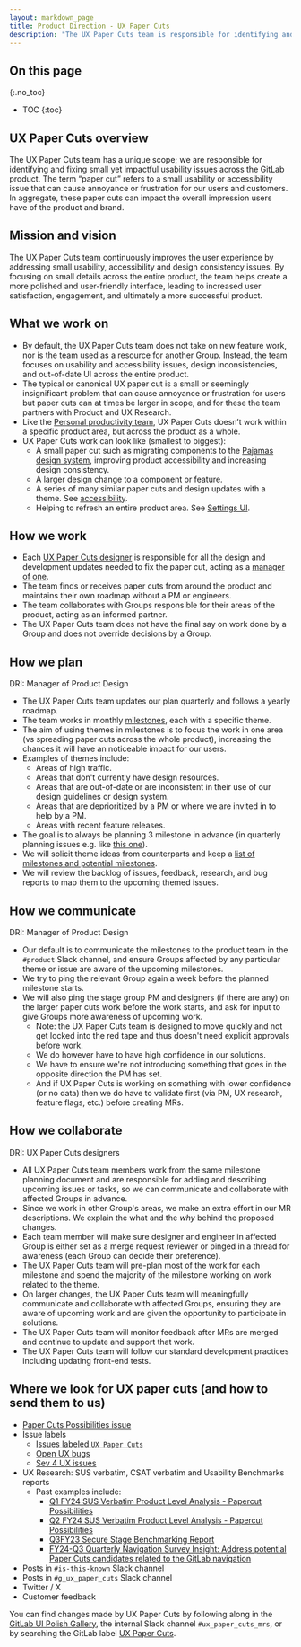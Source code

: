 ```yaml
---
layout: markdown_page
title: Product Direction - UX Paper Cuts
description: "The UX Paper Cuts team is responsible for identifying and fixing small but impactful usability issues in the GitLab product."
---
```


## On this page
{:.no_toc}

- TOC
{:toc}

## UX Paper Cuts overview

The UX Paper Cuts team has a unique scope; we are responsible for identifying and fixing small yet impactful usability issues across the GitLab product. The term “paper cut” refers to a small usability or accessibility issue that can cause annoyance or frustration for our users and customers. In aggregate, these paper cuts can impact the overall impression users have of the product and brand.

## Mission and vision

The UX Paper Cuts team continuously improves the user experience by addressing small usability, accessibility and design consistency issues. By focusing on small details across the entire product, the team helps create a more polished and user-friendly interface, leading to increased user satisfaction, engagement, and ultimately a more successful product.

## What we work on

- By default, the UX Paper Cuts team does not take on new feature work, nor is the team used as a resource for another Group. Instead, the team focuses on usability and accessibility issues, design inconsistencies, and out-of-date UI across the entire product.
- The typical or canonical UX paper cut is a small or seemingly insignificant problem that can cause annoyance or frustration for users but paper cuts can at times be larger in scope, and for these the team partners with Product and UX Research.
- Like the [Personal productivity team](https://handbook.gitlab.com/handbook/engineering/development/dev/manage/personal_productivity/), UX Paper Cuts doesn’t work within a specific product area, but across the product as a whole.
- UX Paper Cuts work can look like (smallest to biggest):
  - A small paper cut such as migrating components to the [Pajamas design system](https://design.gitlab.com/), improving product accessibility and increasing design consistency.
  - A larger design change to a component or feature.
  - A series of many similar paper cuts and design updates with a theme. See [accessibility](https://gitlab.com/gitlab-org/gitlab/-/issues/424396).
  - Helping to refresh an entire product area. See [Settings UI](https://gitlab.com/gitlab-org/gitlab/-/issues/398215).

## How we work

- Each [UX Paper Cuts designer](https://handbook.gitlab.com/job-families/product/product-designer/#ux-paper-cuts-specialty) is responsible for all the design and development updates needed to fix the paper cut, acting as a [manager of one](https://handbook.gitlab.com/handbook/leadership/#managers-of-one).
- The team finds or receives paper cuts from around the product and maintains their own roadmap without a PM or engineers.
- The team collaborates with Groups responsible for their areas of the product, acting as an informed partner.
- The UX Paper Cuts team does not have the final say on work done by a Group and does not override decisions by a Group.

## How we plan

DRI: Manager of Product Design

- The UX Paper Cuts team updates our plan quarterly and follows a yearly roadmap.
- The team works in monthly [milestones](https://about.gitlab.com/releases/), each with a specific theme.
- The aim of using themes in milestones is to focus the work in one area (vs spreading paper cuts across the whole product), increasing the chances it will have an noticeable impact for our users.
- Examples of themes include:
   - Areas of high traffic.
   - Areas that don't currently have design resources.
   - Areas that are out-of-date or are inconsistent in their use of our design guidelines or design system.
   - Areas that are deprioritized by a PM or where we are invited in to help by a PM.
   - Areas with recent feature releases.
- The goal is to always be planning 3 milestone in advance (in quarterly planning issues e.g. like [this one](https://gitlab.com/gitlab-org/foundations/ux-paper-cuts/team-tasks/-/issues/31 "FY26 Q2 Paper Cuts Quarterly Planning (covers milestones 18.1, 18.2, 18.3)")).
- We will solicit theme ideas from counterparts and keep a [list of milestones and potential milestones](https://gitlab.com/groups/gitlab-org/-/epics/16631 "✂ UX Paper Cuts").
- We will review the backlog of issues, feedback, research, and bug reports to map them to the upcoming themed issues.

## How we communicate

DRI: Manager of Product Design

- Our default is to communicate the milestones to the product team in the `#product` Slack channel, and ensure Groups affected by any particular theme or issue are aware of the upcoming milestones.
- We try to ping the relevant Group again a week before the planned milestone starts.
- We will also ping the stage group PM and designers (if there are any) on the larger paper cuts work before the work starts, and ask for input to give Groups more awareness of upcoming work.
  - Note: the UX Paper Cuts team is designed to move quickly and not get locked into the red tape and thus doesn't need explicit approvals before work.
   - We do however have to have high confidence in our solutions.
   - We have to ensure we're not introducing something that goes in the opposite direction the PM has set.
   - And if UX Paper Cuts is working on something with lower confidence (or no data) then we do have to validate first (via PM, UX research, feature flags, etc.) before creating MRs.

## How we collaborate

DRI: UX Paper Cuts designers

- All UX Paper Cuts team members work from the same milestone planning document and are responsible for adding and describing upcoming issues or tasks, so we can communicate and collaborate with affected Groups in advance.
- Since we work in other Group's areas, we make an extra effort in our MR descriptions. We explain the what and the _why_ behind the proposed changes.
- Each team member will make sure designer and engineer in affected Group is either set as a merge request reviewer or pinged in a thread for awareness (each Group can decide their preference).
- The UX Paper Cuts team will pre-plan most of the work for each milestone and spend the majority of the milestone working on work related to the theme.
- On larger changes, the UX Paper Cuts team will meaningfully communicate and collaborate with affected Groups, ensuring they are aware of upcoming work and are given the opportunity to participate in solutions.
- The UX Paper Cuts team will monitor feedback after MRs are merged and continue to update and support that work.
- The UX Paper Cuts team will follow our standard development practices including updating front-end tests.

## Where we look for UX paper cuts (and how to send them to us)

- [Paper Cuts Possibilities issue](https://gitlab.com/gitlab-org/gitlab/-/issues/417911 "💬 Paper cuts possibilities & requests")
- Issue labels
  - [Issues labeled `UX Paper Cuts`](https://gitlab.com/groups/gitlab-org/-/issues/?label_name%5B%5D=UX%20Paper%20Cuts)
  - [Open UX bugs](https://gitlab.com/groups/gitlab-org/-/issues/?sort=updated_desc&state=opened&label_name%5B%5D=bug%3A%3Aux&first_page_size=100)
  - [Sev 4 UX issues](https://gitlab.com/groups/gitlab-org/-/issues/?sort=updated_desc&state=opened&label_name%5B%5D=UX&label_name%5B%5D=severity%3A%3A4&first_page_size=100)
- UX Research: SUS verbatim, CSAT verbatim and Usability Benchmarks reports
  - Past examples include:
    - [Q1 FY24 SUS Verbatim Product Level Analysis - Papercut Possibilities](https://gitlab.com/gitlab-org/ux-research/-/issues/2429 "📘 Q1 FY24 SUS Verbatim Product Level Analysis - Papercut Possibilties")
    - [Q2 FY24 SUS Verbatim Product Level Analysis - Papercut Possibilities](https://gitlab.com/gitlab-org/ux-research/-/issues/2611 "📘 Q2 FY24 SUS Verbatim Product Level Analysis - Papercut Possibilties")
    - [Q3FY23 Secure Stage Benchmarking Report](https://docs.google.com/presentation/d/1qJ6u0llZfwcwu60axRHVirQCdRhTKvroXvvDc9Awc3A/edit#slide=id.p1)
    - [FY24-Q3 Quarterly Navigation Survey Insight: Address potential Paper Cuts candidates related to the GitLab navigation](https://gitlab.com/gitlab-org/ux-research/-/issues/2823 "FY24-Q3 Quarterly Navigation Survey Insight: Address potential Paper Cuts candidates related to the GitLab navigation")
- Posts in `#is-this-known` Slack channel
- Posts in `#g_ux_paper_cuts` Slack channel
- Twitter / X 
- Customer feedback

You can find changes made by UX Paper Cuts by following along in the [GitLab UI Polish Gallery](https://papercuts.gitlab.com/), the internal Slack channel `#ux_paper_cuts_mrs`, or by searching the GitLab label [UX Paper Cuts](https://gitlab.com/groups/gitlab-org/-/merge_requests/?sort=updated_desc&state=opened&label_name%5B%5D=UX%20Paper%20Cuts&first_page_size=100).